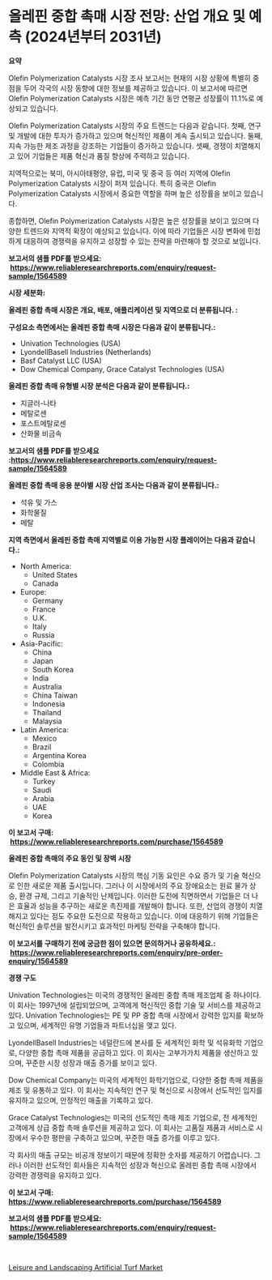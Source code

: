 <p><h1>올레핀 중합 촉매 시장 전망: 산업 개요 및 예측 (2024년부터 2031년)</h1></p><p><strong>요약</strong></p>
<p><p>Olefin Polymerization Catalysts 시장 조사 보고서는 현재의 시장 상황에 특별히 중점을 두어 각국의 시장 동향에 대한 정보를 제공하고 있습니다. 이 보고서에 따르면 Olefin Polymerization Catalysts 시장은 예측 기간 동안 연평균 성장률이 11.1%로 예상되고 있습니다.</p><p>Olefin Polymerization Catalysts 시장의 주요 트렌드는 다음과 같습니다. 첫째, 연구 및 개발에 대한 투자가 증가하고 있으며 혁신적인 제품이 계속 출시되고 있습니다. 둘째, 지속 가능한 제조 과정을 강조하는 기업들이 증가하고 있습니다. 셋째, 경쟁이 치열해지고 있어 기업들은 제품 혁신과 품질 향상에 주력하고 있습니다.</p><p>지역적으로는 북미, 아시아태평양, 유럽, 미국 및 중국 등 여러 지역에 Olefin Polymerization Catalysts 시장이 퍼져 있습니다. 특히 중국은 Olefin Polymerization Catalysts 시장에서 중요한 역할을 하며 높은 성장률을 보이고 있습니다.</p><p>종합하면, Olefin Polymerization Catalysts 시장은 높은 성장률을 보이고 있으며 다양한 트렌드와 지역적 확장이 예상되고 있습니다. 이에 따라 기업들은 시장 변화에 민첩하게 대응하여 경쟁력을 유지하고 성장할 수 있는 전략을 마련해야 할 것으로 보입니다.</p></p>
<p><strong>보고서의 샘플 PDF를 받으세요: &nbsp;<a href="https://www.reliableresearchreports.com/enquiry/request-sample/1564589">https://www.reliableresearchreports.com/enquiry/request-sample/1564589</a></strong></p>
<p><strong>시장 세분화:</strong></p>
<p><strong> 올레핀 중합 촉매 시장은 개요, 배포, 애플리케이션 및 지역으로 더 분류됩니다. :</strong></p>
<p><strong>구성요소 측면에서는 올레핀 중합 촉매 시장은 다음과 같이 분류됩니다.:</strong></p>
<p><ul><li>Univation Technologies (USA)</li><li>LyondellBasell Industries (Netherlands)</li><li>Basf Catalyst LLC (USA)</li><li>Dow Chemical Company, Grace Catalyst Technologies (USA)</li></ul></p>
<p><strong> 올레핀 중합 촉매 유형별 시장 분석은 다음과 같이 분류됩니다.:</strong></p>
<p><ul><li>지글러-나타</li><li>메탈로센</li><li>포스트메탈로센</li><li>산화물 비금속</li></ul></p>
<p><strong>보고서의 샘플 PDF를 받으세요 :<a href="https://www.reliableresearchreports.com/enquiry/request-sample/1564589">https://www.reliableresearchreports.com/enquiry/request-sample/1564589</a></strong></p>
<p><strong> 올레핀 중합 촉매 응용 분야별 시장 산업 조사는 다음과 같이 분류됩니다.:</strong></p>
<p><ul><li>석유 및 가스</li><li>화학물질</li><li>메탈</li></ul></p>
<p><strong>지역 측면에서 올레핀 중합 촉매 지역별로 이용 가능한 시장 플레이어는 다음과 같습니다.:</strong></p>
<p><ul>
    <li>
        North America:
        <ul>
            <li>United States</li>
            <li>Canada</li>
        </ul>
    </li>
    <li>
        Europe:
        <ul>
            <li>Germany</li>
            <li>France</li>
            <li>U.K.</li>
            <li>Italy</li>
            <li>Russia</li>
        </ul>
    </li>
    <li>
        Asia-Pacific:
        <ul>
            <li>China</li>
            <li>Japan</li>
            <li>South Korea</li>
            <li>India</li>
            <li>Australia</li>
            <li>China Taiwan</li>
            <li>Indonesia</li>
            <li>Thailand</li>
            <li>Malaysia</li>
        </ul>
    </li>
    <li>
        Latin America:
        <ul>
            <li>Mexico</li>
            <li>Brazil</li>
            <li>Argentina Korea</li>
            <li>Colombia</li>
        </ul>
    </li>
    <li>
        Middle East & Africa:
        <ul>
            <li>Turkey</li>
            <li>Saudi</li>
            <li>Arabia</li>
            <li>UAE</li>
            <li>Korea</li>
        </ul>
    </li>
    </ul></p>
<p><strong>이 보고서 구매: &nbsp;<a href="https://www.reliableresearchreports.com/purchase/1564589">https://www.reliableresearchreports.com/purchase/1564589</a></strong></p>
<p><strong>올레핀 중합 촉매의 주요 동인 및 장벽 시장</strong></p>
<p><p>Olefin Polymerization Catalysts 시장의 핵심 기동 요인은 수요 증가 및 기술 혁신으로 인한 새로운 제품 출시입니다. 그러나 이 시장에서의 주요 장애요소는 원료 물가 상승, 환경 규제, 그리고 기술적인 난제입니다. 이러한 도전에 직면하면서 기업들은 더 나은 효율과 성능을 추구하는 새로운 촉진제를 개발해야 합니다. 또한, 산업의 경쟁이 치열해지고 있다는 점도 주요한 도전으로 작용하고 있습니다. 이에 대응하기 위해 기업들은 혁신적인 솔루션을 발전시키고 효과적인 마케팅 전략을 구축해야 합니다.</p></p>
<p><strong>이 보고서를 구매하기 전에 궁금한 점이 있으면 문의하거나 공유하세요.: &nbsp;<a href="https://www.reliableresearchreports.com/enquiry/pre-order-enquiry/1564589">https://www.reliableresearchreports.com/enquiry/pre-order-enquiry/1564589</a></strong></p>
<p><strong>경쟁 구도</strong></p>
<p><p>Univation Technologies는 미국의 경쟁적인 올레핀 중합 촉매 제조업체 중 하나이다. 이 회사는 1997년에 설립되었으며, 고객에게 혁신적인 중합 기술 및 서비스를 제공하고 있다. Univation Technologies는 PE 및 PP 중합 촉매 시장에서 강력한 입지를 확보하고 있으며, 세계적인 유명 기업들과 파트너십을 맺고 있다.</p><p>LyondellBasell Industries는 네덜란드에 본사를 둔 세계적인 화학 및 석유화학 기업으로, 다양한 중합 촉매 제품을 공급하고 있다. 이 회사는 고부가가치 제품을 생산하고 있으며, 꾸준한 시장 성장과 매출 증가를 보이고 있다.</p><p>Dow Chemical Company는 미국의 세계적인 화학기업으로, 다양한 중합 촉매 제품을 제조 및 유통하고 있다. 이 회사는 지속적인 연구 및 혁신으로 시장에서 선도적인 입지를 유지하고 있으며, 안정적인 매출을 기록하고 있다.</p><p>Grace Catalyst Technologies는 미국의 선도적인 촉매 제조 기업으로, 전 세계적인 고객에게 상급 중합 촉매 솔루션을 제공하고 있다. 이 회사는 고품질 제품과 서비스로 시장에서 우수한 평판을 구축하고 있으며, 꾸준한 매출 증가를 이루고 있다.</p><p>각 회사의 매출 규모는 비공개 정보이기 때문에 정확한 숫자를 제공하기 어렵습니다. 그러나 이러한 선도적인 회사들은 지속적인 성장과 혁신으로 올레핀 중합 촉매 시장에서 강력한 경쟁력을 유지하고 있다.</p></p>
<p><strong>이 보고서 구매: &nbsp; <a href="https://www.reliableresearchreports.com/purchase/1564589">https://www.reliableresearchreports.com/purchase/1564589</a></strong></p>
<p><strong>보고서의 샘플 PDF를 받으세요: &nbsp;<a href="https://www.reliableresearchreports.com/enquiry/request-sample/1564589">https://www.reliableresearchreports.com/enquiry/request-sample/1564589</a></strong><strong></strong></p>
<p>&nbsp;</p>
<p><p><a href="https://github.com/RickHolmes3/Market-Research-Report-List-4/blob/main/leisure-and-landscaping-artificial-turf-market.md">Leisure and Landscaping Artificial Turf Market</a></p></p>